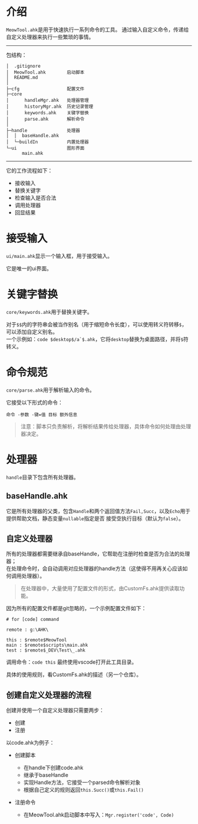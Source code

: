 # 介绍
`MeowTool.ahk`是用于快速执行一系列命令的工具。
通过输入自定义命令，传递给自定义处理器来执行一些繁琐的事情。

---
包结构：
```
│  .gitignore
│  MeowTool.ahk        启动脚本
│  README.md
│
├─cfg                  配置文件
├─core 
│      handleMgr.ahk   处理器管理
│      historyMgr.ahk  历史记录管理
│      keywords.ahk    关键字替换
│      parse.ahk       解析命令
│
├─handle               处理器
│  │  baseHandle.ahk
│  └─buildIn           内置处理器
└─ui                   图形界面
      main.ahk
```
---

它的工作流程如下：
- 接收输入
- 替换关键字
- 检查输入是否合法
- 调用处理器
- 回显结果

# 接受输入
`ui/main.ahk`显示一个输入框，用于接受输入。

它是唯一的ui界面。

# 关键字替换 
`core/keywords.ahk`用于替换关键字。 

对于`$$`内的字符串会被当作别名（用于缩短命令长度），可以使用转义符转移`$`，可以添加自定义别名。  
一个示例如：```code $desktop$/a`$.ahk```，它将`desktop`替换为桌面路径，并将`$`符转义。

# 命令规范
`core/parse.ahk`用于解析输入的命令。

它接受以下形式的命令：
```
命令 -参数 -键=值 目标 额外信息
```

> 注意：脚本只负责解析，将解析结果传给处理器，具体命令如何处理由处理器决定。


# 处理器
`handle`目录下包含所有处理器。

## baseHandle.ahk
它是所有处理器的父类，包含`Handle`和两个返回值方法`Fail,Succ`，以及`Echo`用于提供帮助文档，静态变量`nullable`指定是否
接受空执行目标（默认为`false`）。

## 自定义处理器  
所有的处理器都需要继承自baseHandle，它帮助在注册时检查是否为合法的处理器；  
在处理命令时，会自动调用对应处理器的handle方法（这使得不用再关心应该如何调用处理器）。

> 在处理器中，大量使用了配置文件的形式，由CustomFs.ahk提供读取功能。

因为所有的配置文件都是git忽略的，一个示例配置文件如下：
```text
# for [code] command

remote : g:\AHK\

this : $remote$MeowTool
main : $remote$scripts\main.ahk
test : $remote$_DEV\Test\_.ahk
```

调用命令：`code this`
最终使用vscode打开此工具目录。

具体的使用规则，看CustomFs.ahk的描述（另一个仓库）。

## 创建自定义处理器的流程
创建并使用一个自定义处理器只需要两步：
- 创建
- 注册

以code.ahk为例子：
- 创建脚本
  + 在handle下创建code.ahk
  + 继承于baseHandle
  + 实现Handle方法，它接受一个parsed命令解析对象
  + 根据自己定义的规则返回`this.Succ()`或`this.Fail()`

- 注册命令
  + 在MeowTool.ahk启动脚本中写入：`Mgr.register('code', Code)`
